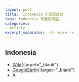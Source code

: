 ```yaml
---
layout: post
title:  Indonesia 印度尼西亞
tags: Indonesia 印度尼西亞 
categories:
- Article
excerpt_separator:  <!--more-->
---
```

## Indonesia 
- [Wiki](https://zh.wikipedia.org/w/index.php?search=Indonesia "Wiki"){:target="_blank"} 
- [GoogleEarth](https://earth.google.com/web/search/Indonesia "GoogleEarth"){:target="_blank"} 
- A 

